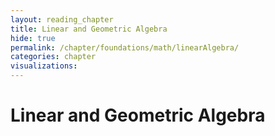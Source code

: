 ```yaml
---
layout: reading_chapter
title: Linear and Geometric Algebra
hide: true
permalink: /chapter/foundations/math/linearAlgebra/
categories: chapter
visualizations:
---
```


# Linear and Geometric Algebra
